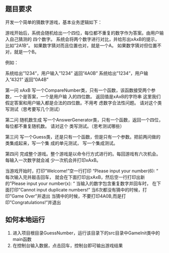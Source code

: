 ## 题目要求
开发一个简单的猜数字游戏，基本业务逻辑如下：

游戏开始后，系统会随机给出一个四位，每位都不重复的数字作为答案。由用户输入自己猜测的 四个数字。
系统会将两个数字进行对比，并给形出xAxB的提示， 比如”2A1B”。 如果数字猜对而且位置也对，就是一个A。
如果数字猜对但位置不对，就是一个B。

例如：

系统给出”1234”，用户输入”1234” 返回”4A0B”
系统给出”1234”，用户输入”4321” 返回”0A4B”

第一问 xAxB
写一个CompareNumber类，只有一个函数，该函数接受两个参数，一个是答案，一个是用户输 入的四位数。
返回值是xAxB的字符串 这里我们假定答案和用户输入都是合法的四位数。不用考 虑数字合法性问题。
请对这个类写测试（思考要写几个测试）

第二问 随机数生成
写一个AnswerGenerator类，只有一个函数，返回一个四位，每位都不重复随机数。
 请对这个 类写测试。（思考测试哪些）

第三问
写一个Guess类，还是只有一个函数，但是只有一个参数。把前两问做的类集成起来，写一个集 成的单元测试，
写一个集成测试。

第四问
完成整个游戏。整个游戏是以命令行方式进行的。每回游戏有六次机会。每输入一次数字就会减 少一次机会并打印xAxB。

当游戏开始时，打印“Welcome!”空一行打印 “Please input your number(6): “ 每次输入完并敲击回车，
就会在下面打印出xAxB，然后空一行打印出新的”Please input your number(x): “ 当输入的数字包含重复数字并回车时，
在下面打印”Cannot input duplicate numbers!” 当6次都没有猜中的时候，打印”Game Over”并退出
当猜中的时候，不要打印4A0B,而是打印”Congratulations!”并退出

## 如何本地运行
 1. 进入项目根目录GuessNumber，运行该目录下的src目录中GameInit类中的main函数
 2. 在控制台输入数据，点击回车，控制台即可输出游戏结果